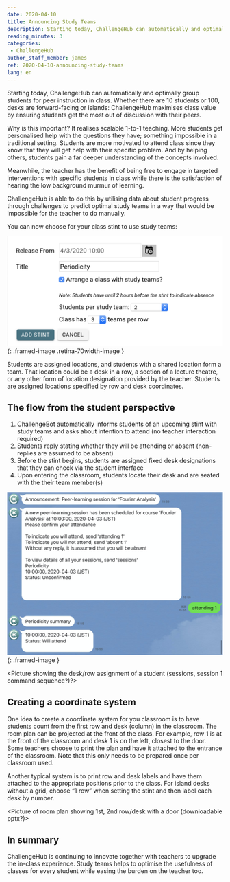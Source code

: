 ```yaml
---
date: 2020-04-10
title: Announcing Study Teams
description: Starting today, ChallengeHub can automatically and optimally group students for peer instruction in class
reading_minutes: 3
categories:
 - ChallengeHub
author_staff_member: james
ref: 2020-04-10-announcing-study-teams
lang: en
---
```

Starting today, ChallengeHub can automatically and optimally group students for peer instruction in class. Whether there are 10 students or 100, desks are forward-facing or islands: ChallengeHub maximises class value by ensuring students get the most out of discussion with their peers.

Why is this important? It realises scalable 1-to-1 teaching. More students get personalised help with the questions they have; something impossible in a traditional setting. Students are more motivated to attend class since they know that they will get help with their specific problem. And by helping others, students gain a far deeper understanding of the concepts involved.

Meanwhile, the teacher has the benefit of being free to engage in targeted interventions with specific students in class while there is the satisfaction of hearing the low background murmur of learning.

ChallengeHub is able to do this by utilising data about student progress through challenges to predict optimal study teams in a way that would be impossible for the teacher to do manually.

You can now choose for your class stint to use study teams:

![Teacher UI for study teams](/images/blog/2020-04-10-stint-ui-en.png){: .framed-image .retina-70width-image }

Students are assigned locations, and students with a shared location form a team. That location could be a desk in a row, a section of a lecture theatre, or any other form of location designation provided by the teacher. Students are assigned locations specified by row and desk coordinates.

## The flow from the student perspective

1. ChallengeBot automatically informs students of an upcoming stint with study teams and asks about intention to attend (no teacher interaction required)
1. Students reply stating whether they will be attending or absent (non-replies are assumed to be absent)
1. Before the stint begins, students are assigned fixed desk designations that they can check via the student interface
1. Upon entering the classroom, students locate their desk and are seated with the their team member(s)

![Study teams attendance UI](/images/blog/2020-04-10-attending-en.jpg){: .framed-image }

&lt;Picture showing the desk/row assignment of a student (sessions, session 1 command sequence?)?&gt;

## Creating a coordinate system

One idea to create a coordinate system for you classroom is to have students count from the first row and desk (column) in the classroom. The room plan can be projected at the front of the class. For example, row 1 is at the front of the classroom and desk 1 is on the left, closest to the door. Some teachers choose to print the plan and have it attached to the entrance of the classroom. Note that this only needs to be prepared once per classroom used.

Another typical system is to print row and desk labels and have them attached to the appropriate positions prior to the class. For island desks without a grid, choose “1 row” when setting the stint and then label each desk by number.

&lt;Picture of room plan showing 1st, 2nd row/desk with a door (downloadable pptx?)&gt;

## In summary

ChallengeHub is continuing to innovate together with teachers to upgrade the in-class experience. Study teams helps to optimise the usefulness of classes for every student while easing the burden on the teacher too.
